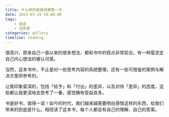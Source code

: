 ```yaml
---
title: 什么样的爱值得勇敢一次
date: 2023-03-19 19:00:00
tags:
    - 阅读
    - 沈奕斐
categories: gallery
timeline: reading
---
```


很高兴，原来自己一直以来的很多想法，都和书中的观点非常契合。有一种蛮坚定自己内心想法的被认可感。

当然，这本书中，不止是对一些思考内容的系统整理，还有一些可借鉴的案例与解决方案供参考的。

让我印象蛮深的，包括「给予」和「付出」的差异，以及对待「差异」的态度。这些都让我更深地去思考了一番，感觉确有受益良多。

书是好书，值得一读！如今的时代，我们越来越需要明白感情这样的东西，给我们带来的到底是什么。相信读了这本书，每个人都会有自己的理解、自己的答案。

